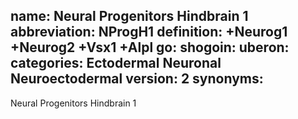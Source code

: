 name: Neural Progenitors Hindbrain 1
abbreviation: NProgH1
definition: +Neurog1 +Neurog2 +Vsx1 +Alpl
go:
shogoin: 
uberon:
categories: Ectodermal Neuronal Neuroectodermal
version: 2
synonyms:
---

Neural Progenitors Hindbrain 1